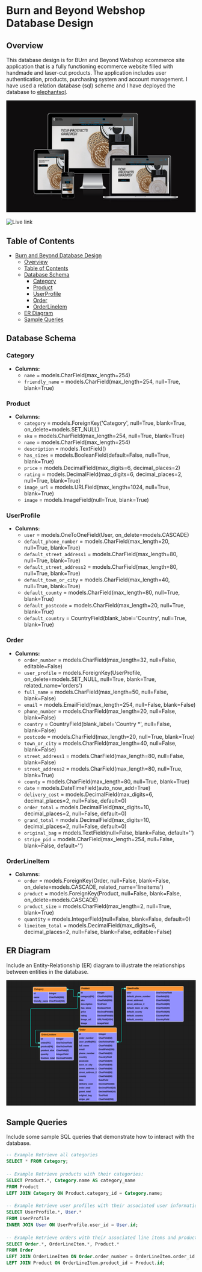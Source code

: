 # Burn and Beyond Webshop Database Design

## Overview

This database design is for BUrn and Beyond Webshop ecommerce site application that is a fully functioning ecommerce website filled with handmade and laser-cut products. The application includes user authentication, products, purchasing system and account management. I have used a relation database (sql) scheme and I have deployed the database to [elephantsql](https://www.elephantsql.com/).

![App Preview](static/images/amiresponsive.png)

![Live link](https://burn-and-beyond-webshop-a7b5a0afa267.herokuapp.com/)

## Table of Contents

* [Burn and Beyond Database Design](#Burn-and-Beyond-Webshop-Database-Design)
  * [Overview](#overview)
  * [Table of Contents](#table-of-contents)
  * [Database Schema](#database-schema)
    * [Category](#category)
    * [Product](#Product)
    * [UserProfile](#userprofile)
    * [Order](#order)
    * [OrderLineIem](#orderlineitem)
  * [ER Diagram](#er-diagram)
  * [Sample Queries](#sample-queries)

## Database Schema

### Category

- **Columns:**
  - `name` = models.CharField(max_length=254)
  - `friendly_name` = models.CharField(max_length=254, null=True, blank=True)

### Product

- **Columns:**
  - `category` = models.ForeignKey('Category', null=True, blank=True, on_delete=models.SET_NULL)
  - `sku` = models.CharField(max_length=254, null=True, blank=True)
  - `name` = models.CharField(max_length=254)
  - `description` = models.TextField()
  - `has_sizes` = models.BooleanField(default=False, null=True, blank=True)
  - `price` = models.DecimalField(max_digits=6, decimal_places=2)
  - `rating` = models.DecimalField(max_digits=6, decimal_places=2, null=True, blank=True)
  - `image_url` = models.URLField(max_length=1024, null=True, blank=True)
  - `image` = models.ImageField(null=True, blank=True)

### UserProfile

- **Columns:**
  - `user` = models.OneToOneField(User, on_delete=models.CASCADE)
  - `default_phone_number` = models.CharField(max_length=20, null=True, blank=True)
  - `default_street_address1` = models.CharField(max_length=80, null=True, blank=True)
  - `default_street_address2` = models.CharField(max_length=80, null=True, blank=True)
  - `default_town_or_city` = models.CharField(max_length=40, null=True, blank=True)
  - `default_county` = models.CharField(max_length=80, null=True, blank=True)
  - `default_postcode` = models.CharField(max_length=20, null=True, blank=True)
  - `default_country` = CountryField(blank_label='Country', null=True, blank=True)

### Order

- **Columns:**
  - `order_number` = models.CharField(max_length=32, null=False, editable=False)
  - `user_profile` = models.ForeignKey(UserProfile, on_delete=models.SET_NULL, null=True, blank=True, related_name='orders')
  - `full_name` = models.CharField(max_length=50, null=False, blank=False)
  - `email` = models.EmailField(max_length=254, null=False, blank=False)
  - `phone_number` = models.CharField(max_length=20, null=False, blank=False)
  - `country` = CountryField(blank_label='Country *', null=False, blank=False)
  - `postcode` = models.CharField(max_length=20, null=True, blank=True)
  - `town_or_city` = models.CharField(max_length=40, null=False, blank=False)
  - `street_address1` = models.CharField(max_length=80, null=False, blank=False)
  - `street_address2` = models.CharField(max_length=80, null=True, blank=True)
  - `county` = models.CharField(max_length=80, null=True, blank=True)
  - `date` = models.DateTimeField(auto_now_add=True)
  - `delivery_cost` = models.DecimalField(max_digits=6, decimal_places=2, null=False, default=0)
  - `order_total` = models.DecimalField(max_digits=10, decimal_places=2, null=False, default=0)
  - `grand_total` = models.DecimalField(max_digits=10, decimal_places=2, null=False, default=0)
  - `original_bag` = models.TextField(null=False, blank=False, default='')
  - `stripe_pid` = models.CharField(max_length=254, null=False, blank=False, default='')

### OrderLineItem

- **Columns:**
  - `order` = models.ForeignKey(Order, null=False, blank=False, on_delete=models.CASCADE, related_name='lineitems')
  - `product` = models.ForeignKey(Product, null=False, blank=False, on_delete=models.CASCADE)
  - `product_size` = models.CharField(max_length=2, null=True, blank=True)
  - `quantity` = models.IntegerField(null=False, blank=False, default=0)
  - `lineitem_total` = models.DecimalField(max_digits=6, decimal_places=2, null=False, blank=False, editable=False)

## ER Diagram

Include an Entity-Relationship (ER) diagram to illustrate the relationships between entities in the database.

![ER Diagram](/static/images/ER_diagram.png)

## Sample Queries

Include some sample SQL queries that demonstrate how to interact with the database.

```sql
-- Example Retrieve all categories
SELECT * FROM Category;

-- Example Retrieve products with their categories:
SELECT Product.*, Category.name AS category_name
FROM Product
LEFT JOIN Category ON Product.category_id = Category.name;

-- Example Retrieve user profiles with their associated user information:
SELECT UserProfile.*, User.*
FROM UserProfile
INNER JOIN User ON UserProfile.user_id = User.id;

-- Example Retrieve orders with their associated line items and product details:
SELECT Order.*, OrderLineItem.*, Product.*
FROM Order
LEFT JOIN OrderLineItem ON Order.order_number = OrderLineItem.order_id
LEFT JOIN Product ON OrderLineItem.product_id = Product.id;
```
